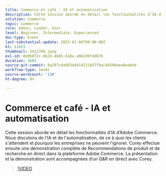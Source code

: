 ```yaml
---
title: Commerce et café - IA et automatisation
description: Cette session aborde en détail les fonctionnalités d’IA d’Adobe Commerce. Nous discutons de l'IA et de l'automatisation, de ce à quoi les clients s'attendent et pourquoi les entreprises ne peuvent l'ignorer. Corey effectue ensuite une démonstration complète de Recommendations de produit et de recherche en direct dans la plateforme Adobe Commerce. La présentation et la démonstration sont accompagnées d’un Q&R en direct avec Corey.
solution: Commerce
topic: Commerce
role: Admin, Leader, User
level: Beginner, Intermediate, Experienced
doc-type: Event
last-substantial-update: 2023-01-06T00:00:00Z
kt: 11653
thumbnail: 3412709.jpeg
exl-id: 0e9b072c-8b2d-4b85-b18a-a962d9f4d676
duration: 3603
source-git-commit: 9a297cda953d4414131657f9ac84580aea0eabeb
workflow-type: tm+mt
source-wordcount: '130'
ht-degree: 0%

---
```


# Commerce et café - IA et automatisation

Cette session aborde en détail les fonctionnalités d’IA d’Adobe Commerce. Nous discutons de l&#39;IA et de l&#39;automatisation, de ce à quoi les clients s&#39;attendent et pourquoi les entreprises ne peuvent l&#39;ignorer. Corey effectue ensuite une démonstration complète de Recommendations de produit et de recherche en direct dans la plateforme Adobe Commerce. La présentation et la démonstration sont accompagnées d’un Q&amp;R en direct avec Corey.

>[!VIDEO](https://video.tv.adobe.com/v/3412709/?quality=12&learn=on)
